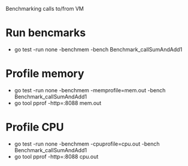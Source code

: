 Benchmarking calls to/from VM

# Run bencmarks

- go test -run none -benchmem -bench Benchmark_callSumAndAdd1

# Profile memory

- go test -run none -benchmem -memprofile=mem.out -bench Benchmark_callSumAndAdd1
- go tool pprof -http=:8088 mem.out

# Profile CPU

- go test -run none -benchmem -cpuprofile=cpu.out -bench Benchmark_callSumAndAdd1
- go tool pprof -http=:8088 cpu.out

